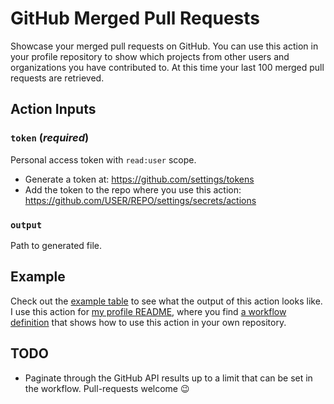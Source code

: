 # GitHub Merged Pull Requests

Showcase your merged pull requests on GitHub. You can use this action in your profile repository to show which projects from other users and organizations you have contributed to. At this time your last 100 merged pull requests are retrieved.

## Action Inputs

### `token` (*required*)

Personal access token with `read:user` scope.

* Generate a token at: https://github.com/settings/tokens
* Add the token to the repo where you use this action: https://github.com/USER/REPO/settings/secrets/actions

### `output`

Path to generated file.

## Example

Check out the [example table](./examples/MERGED_PULL_REQUESTS.md) to see what the output of this action looks like. I use this action for [my profile README](https://github.com/yaph/yaph), where you find [a workflow definition](https://github.com/yaph/yaph/blob/main/.github/workflows/merged-pull-requests.yml) that shows how to use this action in your own repository.

## TODO

* Paginate through the GitHub API results up to a limit that can be set in the workflow. Pull-requests welcome :wink: